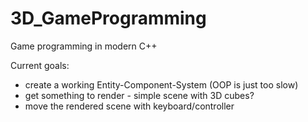 # 3D_GameProgramming
Game programming in modern C++


Current goals:
- create a working Entity-Component-System (OOP is just too slow)
- get something to render - simple scene with 3D cubes?
- move the rendered scene with keyboard/controller
